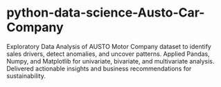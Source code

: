 # python-data-science-Austo-Car-Company
Exploratory Data Analysis of AUSTO Motor Company dataset to identify sales drivers, detect anomalies, and uncover patterns. Applied Pandas, Numpy, and Matplotlib for univariate, bivariate, and multivariate analysis. Delivered actionable insights and business recommendations for sustainability.
